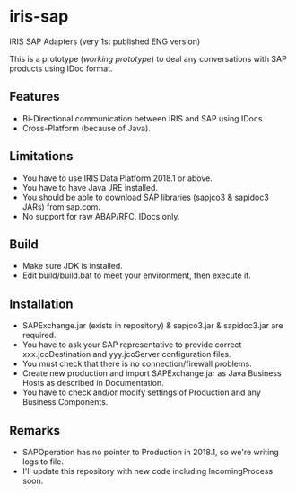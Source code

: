 # iris-sap
IRIS SAP Adapters (very 1st published ENG version)

This is a prototype (*working prototype*) to deal any conversations with SAP products using IDoc format.

## Features
* Bi-Directional communication between IRIS and SAP using IDocs.
* Cross-Platform (because of Java).

## Limitations
* You have to use IRIS Data Platform 2018.1 or above.
* You have to have Java JRE installed.
* You should be able to download SAP libraries (sapjco3 & sapidoc3 JARs) from sap.com.
* No support for raw ABAP/RFC. IDocs only.

## Build
* Make sure JDK is installed.
* Edit build/build.bat to meet your environment, then execute it.

## Installation
* SAPExchange.jar (exists in repository) & sapjco3.jar & sapidoc3.jar are required.
* You have to ask your SAP representative to provide correct xxx.jcoDestination and yyy.jcoServer configuration files.
* You must check that there is no connection/firewall problems.
* Create new production and import SAPExchange.jar as Java Business Hosts as described in Documentation.
* You have to check and/or modify settings of Production and any Business Components.

## Remarks
* SAPOperation has no pointer to Production in 2018.1, so we're writing logs to file.
* I'll update this repository with new code including IncomingProcess soon.


